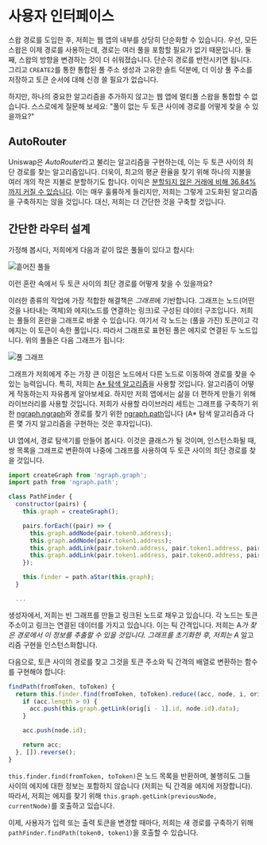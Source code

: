 # 사용자 인터페이스

스왑 경로를 도입한 후, 저희는 웹 앱의 내부를 상당히 단순화할 수 있습니다. 우선, 모든 스왑은 이제 경로를 사용하는데, 경로는 여러 풀을 포함할 필요가 없기 때문입니다. 둘째, 스왑의 방향을 변경하는 것이 더 쉬워졌습니다. 단순히 경로를 반전시키면 됩니다. 그리고 `CREATE2`를 통한 통합된 풀 주소 생성과 고유한 솔트 덕분에, 더 이상 풀 주소를 저장하고 토큰 순서에 대해 신경 쓸 필요가 없습니다.

하지만, 하나의 중요한 알고리즘을 추가하지 않고는 웹 앱에 멀티풀 스왑을 통합할 수 없습니다. 스스로에게 질문해 보세요: "풀이 없는 두 토큰 사이에 경로를 어떻게 찾을 수 있을까요?"

## AutoRouter

Uniswap은 *AutoRouter*라고 불리는 알고리즘을 구현하는데, 이는 두 토큰 사이의 최단 경로를 찾는 알고리즘입니다. 더욱이, 최고의 평균 환율을 찾기 위해 하나의 지불을 여러 개의 작은 지불로 분할하기도 합니다. 이익은 [분할되지 않은 거래에 비해 36.84%까지 커질 수 있습니다](https://uniswap.org/blog/auto-router-v2). 이는 매우 훌륭하게 들리지만, 저희는 그렇게 고도화된 알고리즘을 구축하지는 않을 것입니다. 대신, 저희는 더 간단한 것을 구축할 것입니다.

## 간단한 라우터 설계

가정해 봅시다, 저희에게 다음과 같이 많은 풀들이 있다고 합시다:



![흩어진 풀들](images/pools_scattered.png)

이런 혼란 속에서 두 토큰 사이의 최단 경로를 어떻게 찾을 수 있을까요?

이러한 종류의 작업에 가장 적합한 해결책은 *그래프*에 기반합니다. 그래프는 노드(어떤 것을 나타내는 객체)와 에지(노드를 연결하는 링크)로 구성된 데이터 구조입니다. 저희는 풀들의 혼란을 그래프로 바꿀 수 있습니다. 여기서 각 노드는 (풀을 가진) 토큰이고 각 에지는 이 토큰이 속한 풀입니다. 따라서 그래프로 표현된 풀은 에지로 연결된 두 노드입니다. 위의 풀들은 다음 그래프가 됩니다:



![풀 그래프](images/pools_graph.png)

그래프가 저희에게 주는 가장 큰 이점은 노드에서 다른 노드로 이동하여 경로를 찾을 수 있는 능력입니다. 특히, 저희는 [A* 탐색 알고리즘](https://en.wikipedia.org/wiki/A*_search_algorithm)을 사용할 것입니다. 알고리즘이 어떻게 작동하는지 자유롭게 알아보세요. 하지만 저희 앱에서는 삶을 더 편하게 만들기 위해 라이브러리를 사용할 것입니다. 저희가 사용할 라이브러리 세트는 그래프를 구축하기 위한 [ngraph.ngraph](https://github.com/anvaka/ngraph.graph)와 경로를 찾기 위한 [ngraph.path](https://github.com/anvaka/ngraph.path)입니다 (A* 탐색 알고리즘과 다른 몇 가지 알고리즘을 구현하는 것은 후자입니다).

UI 앱에서, 경로 탐색기를 만들어 봅시다. 이것은 클래스가 될 것이며, 인스턴스화될 때, 쌍 목록을 그래프로 변환하여 나중에 그래프를 사용하여 두 토큰 사이의 최단 경로를 찾을 것입니다.
```javascript
import createGraph from 'ngraph.graph';
import path from 'ngraph.path';

class PathFinder {
  constructor(pairs) {
    this.graph = createGraph();

    pairs.forEach((pair) => {
      this.graph.addNode(pair.token0.address);
      this.graph.addNode(pair.token1.address);
      this.graph.addLink(pair.token0.address, pair.token1.address, pair.tickSpacing);
      this.graph.addLink(pair.token1.address, pair.token0.address, pair.tickSpacing);
    });

    this.finder = path.aStar(this.graph);
  }

  ...
```

생성자에서, 저희는 빈 그래프를 만들고 링크된 노드로 채우고 있습니다. 각 노드는 토큰 주소이고 링크는 연결된 데이터를 가지고 있습니다. 이는 틱 간격입니다. 저희는 A*가 찾은 경로에서 이 정보를 추출할 수 있을 것입니다. 그래프를 초기화한 후, 저희는 A* 알고리즘 구현을 인스턴스화합니다.

다음으로, 토큰 사이의 경로를 찾고 그것을 토큰 주소와 틱 간격의 배열로 변환하는 함수를 구현해야 합니다:

```javascript
findPath(fromToken, toToken) {
  return this.finder.find(fromToken, toToken).reduce((acc, node, i, orig) => {
    if (acc.length > 0) {
      acc.push(this.graph.getLink(orig[i - 1].id, node.id).data);
    }

    acc.push(node.id);

    return acc;
  }, []).reverse();
}
```

`this.finder.find(fromToken, toToken)`은 노드 목록을 반환하며, 불행히도 그들 사이의 에지에 대한 정보는 포함하지 않습니다 (저희는 틱 간격을 에지에 저장합니다). 따라서, 저희는 에지를 찾기 위해 `this.graph.getLink(previousNode, currentNode)`를 호출하고 있습니다.

이제, 사용자가 입력 또는 출력 토큰을 변경할 때마다, 저희는 새 경로를 구축하기 위해 `pathFinder.findPath(token0, token1)`을 호출할 수 있습니다.